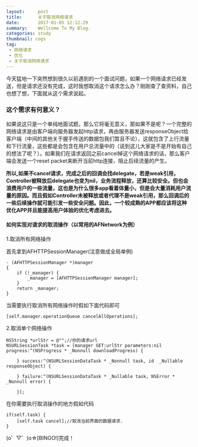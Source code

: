 ```yaml
---
layout:     post
title:      关于取消网络请求
date:       2017-01-05 12:12:29
summary:    Wellcome To My Blog.
categories: study
thumbnail: cogs
tag:
 - 网络请求
 - 优化
 - 关于取消网络请求
---
```


今天猛地一下突然想到很久以前遇到的一个面试问题，如果一个网络请求已经发送，但是请求还没有完成，这时我想取消这个请求怎么办？刚刚查了查资料，自己也想了想，下面就从这个需求说起。

### 这个需求有何意义？

如果说这只是一个单纯地面试题，那么它将毫无意义，那如果不是呢？一个完整的网络请求是由客户端向服务器发起http请求，再由服务器发送responseObject给客户端（中间的其他关于握手传送的数据包我们暂且不论），这就包含了上行流量和下行流量，这些都是会包含在用户总流量中的（说到这儿大家是不是开始有自己的想法了呢？）。如果我们在请求返回之前cancel掉这个网络请求的话，那么客户端会发送一个reset packet来断开当前http连接，阻止后续流量的产生。

**所以,如果不cancel请求，完成之后的回调会找delegate，若是weak引用，Controller被释放后delegate也变为nil，业务流程释放，还算比较安全。但也会浪费用户的一些流量，这也是为什么很多app看着体量小，但是会大量消耗用户流量的原因。而且假如Controller未被释放或者代理不是weak引用，那么回调后的一些后续操作就可能引发一些安全问题。因此，一个较成熟的APP都应该将这种优化APP并且能提高用户体验的优化考虑进去。**

#### 如何实现对请求的取消操作（以常用的AFNetwork为例）

1.取消所有网络操作 

首先拿到AFHTTPSessionManager(注意做成全局单例)

	- (AFHTTPSessionManager *)manager  
	{  
	    if (!_manager) {  
	        _manager = [AFHTTPSessionManager manager];  
	    }  
	    return _manager;  
	}

当需要执行取消所有网络操作时假如下面代码即可

	[self.manager.operationQueue cancelAllOperations]; 

2.取消单个网络操作

	NSString *urlStr = @"";//你的请求url
	NSURLSessionTask *task = [manager GET:urlStr parameters:nil progress:^(NSProgress * _Nonnull downloadProgress) {
	        
	    } success:^(NSURLSessionDataTask * _Nonnull task, id  _Nullable responseObject) {
	        
	    } failure:^(NSURLSessionDataTask * _Nullable task, NSError * _Nonnull error) {
	        
	    }];

在你需要执行取消操作的地方假如代码

	if(self.task) {
		[self.task cancel];//取消当前界面的数据请求.
	}

(o゜▽゜)o☆[BINGO!]完成！
